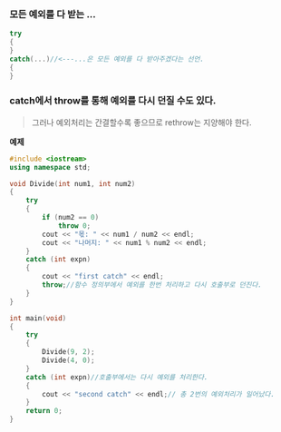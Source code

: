 ### 모든 예외를 다 받는 ...
```C++
try
{
}
catch(...)//<---...은 모든 예외를 다 받아주겠다는 선언.
{
}
```

### catch에서 throw를 통해 예외를 다시 던질 수도 있다.
> 그러나 예외처리는 간결할수록 좋으므로 rethrow는 지양해야 한다.
>
**예제**
```C++
#include <iostream>
using namespace std;

void Divide(int num1, int num2)
{
	try
	{
		if (num2 == 0)
			throw 0;
		cout << "몫: " << num1 / num2 << endl;
		cout << "나머지: " << num1 % num2 << endl;
	}
	catch (int expn)
	{
		cout << "first catch" << endl;
		throw;//함수 정의부에서 예외를 한번 처리하고 다시 호출부로 던진다.
	}
}

int main(void)
{
	try
	{
		Divide(9, 2);
		Divide(4, 0);
	}
	catch (int expn)//호출부에서는 다시 예외를 처리한다.
	{
		cout << "second catch" << endl;// 총 2번의 예외처리가 일어났다.
	}
	return 0;
}

```
